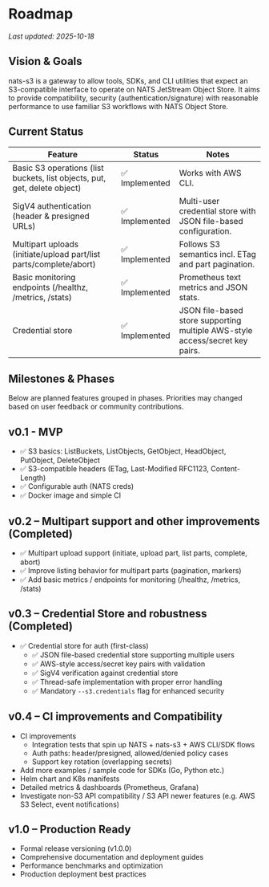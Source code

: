# Roadmap

_Last updated: 2025-10-18_

## Vision & Goals

nats-s3 is a gateway to allow tools, SDKs, and CLI utilities that expect an S3-compatible interface to operate on 
NATS JetStream Object Store. 
It aims to provide compatibility, security (authentication/signature) with reasonable performance to use familiar 
S3 workflows with NATS Object Store.


## Current Status

| Feature | Status | Notes                                                                            |
|---|---|----------------------------------------------------------------------------------|
| Basic S3 operations (list buckets, list objects, put, get, delete object) | ✅ Implemented | Works with AWS CLI.                                                              |
| SigV4 authentication (header & presigned URLs) | ✅ Implemented | Multi-user credential store with JSON file-based configuration. |
| Multipart uploads (initiate/upload part/list parts/complete/abort) | ✅ Implemented | Follows S3 semantics incl. ETag and part pagination. |
| Basic monitoring endpoints (/healthz, /metrics, /stats) | ✅ Implemented | Prometheus text metrics and JSON stats. |
| Credential store | ✅ Implemented | JSON file-based store supporting multiple AWS-style access/secret key pairs. |


## Milestones & Phases

Below are planned features grouped in phases. Priorities may changed based on user feedback or community contributions.

## v0.1 - MVP
- ✅ S3 basics: ListBuckets, ListObjects, GetObject, HeadObject, PutObject, DeleteObject
- ✅ S3-compatible headers (ETag, Last-Modified RFC1123, Content-Length)
- ✅ Configurable auth (NATS creds)
- ✅ Docker image and simple CI

## v0.2 – Multipart support and other improvements (Completed)
- ✅ Multipart upload support (initiate, upload part, list parts, complete, abort)
- ✅ Improve listing behavior for multipart parts (pagination, markers)
- ✅ Add basic metrics / endpoints for monitoring (/healthz, /metrics, /stats)

## v0.3 – Credential Store and robustness (Completed)
- ✅ Credential store for auth (first-class)
  - ✅ JSON file-based credential store supporting multiple users
  - ✅ AWS-style access/secret key pairs with validation
  - ✅ SigV4 verification against credential store
  - ✅ Thread-safe implementation with proper error handling
  - ✅ Mandatory `--s3.credentials` flag for enhanced security

## v0.4 – CI improvements and Compatibility
- CI improvements
  - Integration tests that spin up NATS + nats-s3 + AWS CLI/SDK flows
  - Auth paths: header/presigned, allowed/denied policy cases
  - Support key rotation (overlapping secrets)
- Add more examples / sample code for SDKs (Go, Python etc.)
- Helm chart and K8s manifests
- Detailed metrics & dashboards (Prometheus, Grafana)
- Investigate non-S3 API compatibility / S3 API newer features (e.g. AWS S3 Select, event notifications)

## v1.0 – Production Ready
- Formal release versioning (v1.0.0)
- Comprehensive documentation and deployment guides
- Performance benchmarks and optimization
- Production deployment best practices
